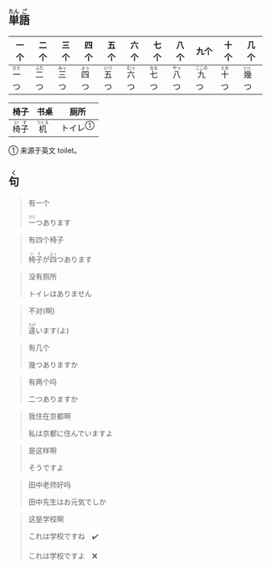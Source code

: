 ## <ruby><rb>単</rb><rt>たん</rt></ruby><ruby><rb>語</rb><rt>ご</rt></ruby>

| 一个                                    | 二个                                    | 三个                                    | 四个                                    | 五个                                    | 六个                                    | 七个                                    | 八个                                    | 九个                                      | 十个                                    | 几个                                    |
| --------------------------------------- | --------------------------------------- | --------------------------------------- | --------------------------------------- | --------------------------------------- | --------------------------------------- | --------------------------------------- | --------------------------------------- | ----------------------------------------- | --------------------------------------- | --------------------------------------- |
| <ruby><rb>一</rb><rt>ひと</rt></ruby>つ | <ruby><rb>二</rb><rt>ふた</rt></ruby>つ | <ruby><rb>三</rb><rt>みっ</rt></ruby>つ | <ruby><rb>四</rb><rt>よっ</rt></ruby>つ | <ruby><rb>五</rb><rt>いつ</rt></ruby>つ | <ruby><rb>六</rb><rt>むっ</rt></ruby>つ | <ruby><rb>七</rb><rt>なな</rt>つ</ruby> | <ruby><rb>八</rb><rt>やっ</rt></ruby>つ | <ruby><rb>九</rb><rt>ここの</rt></ruby>つ | <ruby><rb>十</rb><rt>とお</rt>つ</ruby> | <ruby><rb>幾</rb><rt>いく</rt></ruby>つ |

| 椅子                                    | 书桌                                    | 厕所                      |
| --------------------------------------- | --------------------------------------- | ------------------------- |
| <ruby><rb>椅子</rb><rt>いす</rt></ruby> | <ruby><rb>机</rb><rt>つくえ</rt></ruby> | <a>トイレ</a><sup>①</sup> |

① 来源于英文 toilet。



## <ruby><rb>句</rb><rt>く</rt></ruby>

> 有一个
>
> <ruby><rb>一</rb><rt>ひと</rt></ruby>つあります

> 有四个椅子
>
> <ruby><rb>椅子</rb><rt>いす</rt></ruby>が<ruby><rb>四</rb><rt>よっ</rt></ruby>つあります

> 没有厕所
>
> トイレはありません

> 不对(啊)
>
> <ruby><rb>違</rb><rt>ちが</rt></ruby>います(よ)

> 有几个
>
> 幾つありますか

> 有两个吗
>
> 二つありますか

> 我住在京都啊
>
> 私は京都に住んでいますよ

> 是这样啊
>
> そうですよ

> 田中老师好吗
>
> 田中先生はお元気でしか

> 这是学校啊
>
> これは学校ですね　✔️
>
> これは学校ですよ　❌